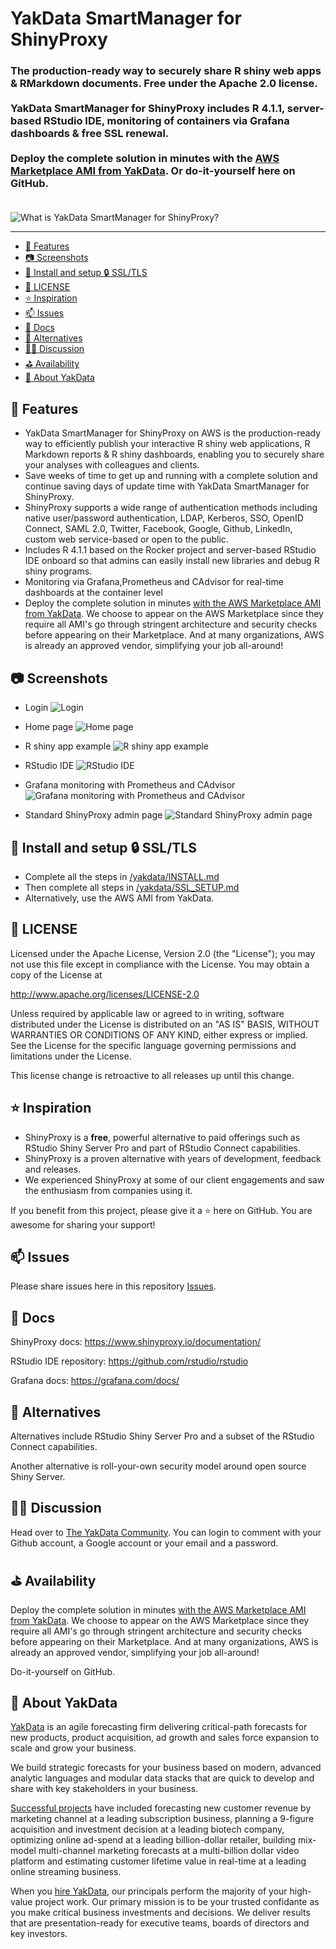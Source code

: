 # YakData SmartManager for ShinyProxy

### The production-ready way to securely share R shiny web apps &amp; RMarkdown documents. <strong>Free</strong> under the Apache 2.0 license.<br><br>YakData SmartManager for ShinyProxy includes R 4.1.1, server-based RStudio IDE, monitoring of containers via Grafana dashboards &amp; free SSL renewal.<br><br>Deploy the complete solution in minutes with the <a href="https://aws.amazon.com/marketplace/pp/prodview-de7oj4x576blg">AWS Marketplace AMI from YakData</a>. Or do-it-yourself here on GitHub.<br>&nbsp;

![What is YakData SmartManager for ShinyProxy?](./YakData-SmartManager-for-ShinyProxy.gif)

---
  - [🚀 Features](#-features)
  - [📷 Screenshots](#-screenshots)
  - [🧰 Install and setup 🔒 SSL/TLS](#-install-and-setup--ssltls)
  - [🔐 LICENSE](#-license)
  - [⭐ Inspiration](#-inspiration)
  - [📫 Issues](#-issues)
  - [📘 Docs](#-docs)
  - [🎡 Alternatives](#-alternatives)
  - [🧑‍💻 Discussion](#-discussion)
  - [⛳ Availability](#-availability)
  - [🎉 About YakData](#-about-yakdata)

## 🚀 Features

* YakData SmartManager for ShinyProxy on AWS is the production-ready way to efficiently publish your interactive R shiny web applications, R Markdown reports & R shiny dashboards, enabling you to securely share your analyses with colleagues and clients.
* Save weeks of time to get up and running with a complete solution and continue saving days of update time with YakData SmartManager for ShinyProxy.
* ShinyProxy supports a wide range of authentication methods including native user/password authentication, LDAP, Kerberos, SSO, OpenID Connect, SAML 2.0, Twitter, Facebook, Google, Github,  LinkedIn, custom web service-based or open to the public.
* Includes R 4.1.1 based on the Rocker project and  server-based RStudio IDE onboard so that admins can easily install new libraries and debug R shiny programs. 
* Monitoring via Grafana,Prometheus and CAdvisor for real-time dashboards at the container level
* Deploy the complete solution in minutes <a href="https://aws.amazon.com/marketplace/pp/prodview-de7oj4x576blg" target="_blank">with the AWS Marketplace AMI from YakData</a>. We choose to appear on the AWS Marketplace since they require all AMI's go through stringent architecture and security checks before appearing on their Marketplace. And at many organizations, AWS is already an approved vendor, simplifying your job all-around!

## 📷 Screenshots

- Login
![Login](./001_Login_YakData_SmartManager_for_ShinyProxy.png)

- Home page
![Home page](./002_home_page_YakData_SmartManager_for_ShinyProxy.png)

- R shiny app example
![R shiny app example](./003_R_shiny_app_YakData_SmartManager_for_ShinyProxy.png)

- RStudio IDE
![RStudio IDE](./004_RStudio_IDE_YakData_SmartManager_for_ShinyProxy.png)

- Grafana monitoring with Prometheus and CAdvisor
![Grafana monitoring with Prometheus and CAdvisor](./005_Grafana_Prometheus_CAdvisor_Monitorring_YakData_SmartManager_for_ShinyProxy.png)

- Standard ShinyProxy admin page
![Standard ShinyProxy admin page](./006_standard_ShinyProxy_admin_page_YakData_SmartManager_for_ShinyProxy.png)

## 🧰 Install and setup 🔒 SSL/TLS

- Complete all the steps in [/yakdata/INSTALL.md](https://github.com/Stephen-McDaniel/SmartManager-for-ShinyProxy/blob/master/INSTALL.md)
- Then complete all steps in [/yakdata/SSL_SETUP.md](https://github.com/Stephen-McDaniel/SmartManager-for-ShinyProxy/blob/master/SSL_SETUP.md)
- Alternatively, use the AWS AMI from YakData.

## 🔐 LICENSE

Licensed under the Apache License, Version 2.0 (the "License"); you may not use this file except in compliance with the License. You may obtain a copy of the License at

http://www.apache.org/licenses/LICENSE-2.0

Unless required by applicable law or agreed to in writing, software distributed under the License is distributed on an "AS IS" BASIS, WITHOUT WARRANTIES OR CONDITIONS OF ANY KIND, either express or implied. See the License for the specific language governing permissions and limitations under the License.

This license change is retroactive to all releases up until this change.

## ⭐ Inspiration

* ShinyProxy is a **free**, powerful alternative to paid offerings such as RStudio Shiny Server Pro and part of RStudio Connect capabilities.
* ShinyProxy is a proven alternative with years of development, feedback and releases.
* We experienced ShinyProxy at some of our client engagements and saw the enthusiasm from companies using it.

If you benefit from this project, please give it a ⭐ here on GitHub. You are awesome for sharing your support!

## 📫 Issues

Please share issues here in this repository [Issues](https://github.com/Stephen-McDaniel/SmartManager-for-ShinyProxy/issues).

## 📘 Docs

ShinyProxy docs: https://www.shinyproxy.io/documentation/

RStudio IDE repository: https://github.com/rstudio/rstudio

Grafana docs: https://grafana.com/docs/


## 🎡 Alternatives

Alternatives include RStudio Shiny Server Pro and a subset of the RStudio Connect capabilities.

Another alternative is roll-your-own security model around open source Shiny Server.

## 🧑‍💻 Discussion

Head over to [The YakData Community](https://meta.yakdata.com). You can login to comment with your Github account, a Google account or your email and a password.

## ⛳ Availability

Deploy the complete solution in minutes <a href="https://aws.amazon.com/marketplace/pp/prodview-de7oj4x576blg" target="_blank">with the AWS Marketplace AMI from YakData</a>. We choose to appear on the AWS Marketplace since they require all AMI's go through stringent architecture and security checks before appearing on their Marketplace. And at many organizations, AWS is already an approved vendor, simplifying your job all-around!

Do-it-yourself on GitHub.

## 🎉 About YakData

[YakData](https://yakdata.com/) is an agile forecasting firm delivering critical-path forecasts for new products, product acquisition, ad growth and sales force expansion to scale and grow your business. 

We build strategic forecasts for your business based on modern, advanced analytic languages and modular data stacks that are quick to develop and share with key stakeholders in your business.

[Successful projects](https://yakdata.com/success) have included forecasting new customer revenue by marketing channel at a leading subscription business, planning a 9-figure acquisition and investment decision at a leading biotech company, optimizing online ad-spend at a leading billion-dollar retailer, building mix-model multi-channel marketing forecasts at a multi-billion dollar video platform and estimating customer lifetime value in real-time at a leading online streaming business.

When you [hire YakData](https://yakdata.com/pricing/), our principals perform the majority of your high-value project work. Our primary mission is to be your trusted confidante as you make critical business investments and decisions. We deliver results that are presentation-ready for executive teams, boards of directors and key investors.
